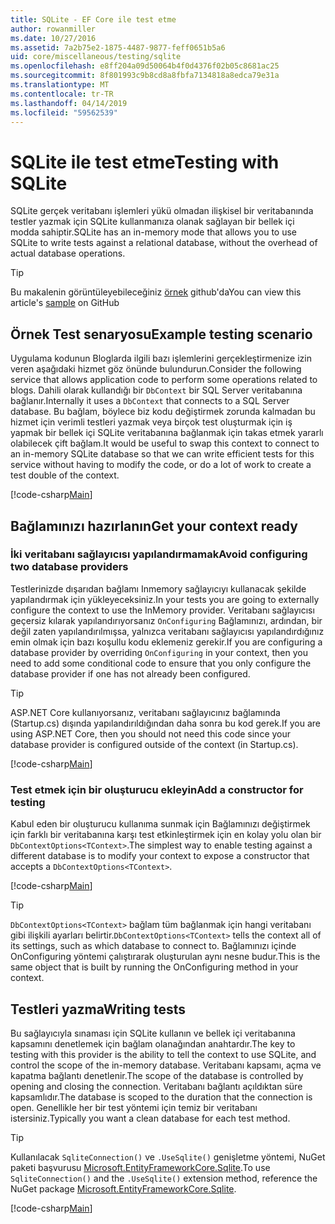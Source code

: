 ```yaml
---
title: SQLite - EF Core ile test etme
author: rowanmiller
ms.date: 10/27/2016
ms.assetid: 7a2b75e2-1875-4487-9877-feff0651b5a6
uid: core/miscellaneous/testing/sqlite
ms.openlocfilehash: e8ff204a09d50064b4f0d4376f02b05c8681ac25
ms.sourcegitcommit: 8f801993c9b8cd8a8fbfa7134818a8edca79e31a
ms.translationtype: MT
ms.contentlocale: tr-TR
ms.lasthandoff: 04/14/2019
ms.locfileid: "59562539"
---
```

# <a name="testing-with-sqlite"></a><span data-ttu-id="96404-102">SQLite ile test etme</span><span class="sxs-lookup"><span data-stu-id="96404-102">Testing with SQLite</span></span>

<span data-ttu-id="96404-103">SQLite gerçek veritabanı işlemleri yükü olmadan ilişkisel bir veritabanında testler yazmak için SQLite kullanmanıza olanak sağlayan bir bellek içi modda sahiptir.</span><span class="sxs-lookup"><span data-stu-id="96404-103">SQLite has an in-memory mode that allows you to use SQLite to write tests against a relational database, without the overhead of actual database operations.</span></span>

> [!TIP]  
> <span data-ttu-id="96404-104">Bu makalenin görüntüleyebileceğiniz [örnek](https://github.com/aspnet/EntityFramework.Docs/tree/master/samples/core/Miscellaneous/Testing) github'da</span><span class="sxs-lookup"><span data-stu-id="96404-104">You can view this article's [sample](https://github.com/aspnet/EntityFramework.Docs/tree/master/samples/core/Miscellaneous/Testing) on GitHub</span></span>

## <a name="example-testing-scenario"></a><span data-ttu-id="96404-105">Örnek Test senaryosu</span><span class="sxs-lookup"><span data-stu-id="96404-105">Example testing scenario</span></span>

<span data-ttu-id="96404-106">Uygulama kodunun Bloglarda ilgili bazı işlemlerini gerçekleştirmenize izin veren aşağıdaki hizmet göz önünde bulundurun.</span><span class="sxs-lookup"><span data-stu-id="96404-106">Consider the following service that allows application code to perform some operations related to blogs.</span></span> <span data-ttu-id="96404-107">Dahili olarak kullandığı bir `DbContext` bir SQL Server veritabanına bağlanır.</span><span class="sxs-lookup"><span data-stu-id="96404-107">Internally it uses a `DbContext` that connects to a SQL Server database.</span></span> <span data-ttu-id="96404-108">Bu bağlam, böylece biz kodu değiştirmek zorunda kalmadan bu hizmet için verimli testleri yazmak veya birçok test oluşturmak için iş yapmak bir bellek içi SQLite veritabanına bağlanmak için takas etmek yararlı olabilecek çift bağlam.</span><span class="sxs-lookup"><span data-stu-id="96404-108">It would be useful to swap this context to connect to an in-memory SQLite database so that we can write efficient tests for this service without having to modify the code, or do a lot of work to create a test double of the context.</span></span>

[!code-csharp[Main](../../../../samples/core/Miscellaneous/Testing/BusinessLogic/BlogService.cs)]

## <a name="get-your-context-ready"></a><span data-ttu-id="96404-109">Bağlamınızı hazırlanın</span><span class="sxs-lookup"><span data-stu-id="96404-109">Get your context ready</span></span>

### <a name="avoid-configuring-two-database-providers"></a><span data-ttu-id="96404-110">İki veritabanı sağlayıcısı yapılandırmamak</span><span class="sxs-lookup"><span data-stu-id="96404-110">Avoid configuring two database providers</span></span>

<span data-ttu-id="96404-111">Testlerinizde dışarıdan bağlamı Inmemory sağlayıcıyı kullanacak şekilde yapılandırmak için yükleyeceksiniz.</span><span class="sxs-lookup"><span data-stu-id="96404-111">In your tests you are going to externally configure the context to use the InMemory provider.</span></span> <span data-ttu-id="96404-112">Veritabanı sağlayıcısı geçersiz kılarak yapılandırıyorsanız `OnConfiguring` Bağlamınızı, ardından, bir değil zaten yapılandırılmışsa, yalnızca veritabanı sağlayıcısı yapılandırdığınız emin olmak için bazı koşullu kodu eklemeniz gerekir.</span><span class="sxs-lookup"><span data-stu-id="96404-112">If you are configuring a database provider by overriding `OnConfiguring` in your context, then you need to add some conditional code to ensure that you only configure the database provider if one has not already been configured.</span></span>

> [!TIP]  
> <span data-ttu-id="96404-113">ASP.NET Core kullanıyorsanız, veritabanı sağlayıcınız bağlamında (Startup.cs) dışında yapılandırıldığından daha sonra bu kod gerek.</span><span class="sxs-lookup"><span data-stu-id="96404-113">If you are using ASP.NET Core, then you should not need this code since your database provider is configured outside of the context (in Startup.cs).</span></span>

[!code-csharp[Main](../../../../samples/core/Miscellaneous/Testing/BusinessLogic/BloggingContext.cs#OnConfiguring)]

### <a name="add-a-constructor-for-testing"></a><span data-ttu-id="96404-114">Test etmek için bir oluşturucu ekleyin</span><span class="sxs-lookup"><span data-stu-id="96404-114">Add a constructor for testing</span></span>

<span data-ttu-id="96404-115">Kabul eden bir oluşturucu kullanıma sunmak için Bağlamınızı değiştirmek için farklı bir veritabanına karşı test etkinleştirmek için en kolay yolu olan bir `DbContextOptions<TContext>`.</span><span class="sxs-lookup"><span data-stu-id="96404-115">The simplest way to enable testing against a different database is to modify your context to expose a constructor that accepts a `DbContextOptions<TContext>`.</span></span>

[!code-csharp[Main](../../../../samples/core/Miscellaneous/Testing/BusinessLogic/BloggingContext.cs#Constructors)]

> [!TIP]  
> <span data-ttu-id="96404-116">`DbContextOptions<TContext>` bağlam tüm bağlanmak için hangi veritabanı gibi ilişkili ayarları belirtir.</span><span class="sxs-lookup"><span data-stu-id="96404-116">`DbContextOptions<TContext>` tells the context all of its settings, such as which database to connect to.</span></span> <span data-ttu-id="96404-117">Bağlamınızı içinde OnConfiguring yöntemi çalıştırarak oluşturulan aynı nesne budur.</span><span class="sxs-lookup"><span data-stu-id="96404-117">This is the same object that is built by running the OnConfiguring method in your context.</span></span>

## <a name="writing-tests"></a><span data-ttu-id="96404-118">Testleri yazma</span><span class="sxs-lookup"><span data-stu-id="96404-118">Writing tests</span></span>

<span data-ttu-id="96404-119">Bu sağlayıcıyla sınaması için SQLite kullanın ve bellek içi veritabanına kapsamını denetlemek için bağlam olanağından anahtardır.</span><span class="sxs-lookup"><span data-stu-id="96404-119">The key to testing with this provider is the ability to tell the context to use SQLite, and control the scope of the in-memory database.</span></span> <span data-ttu-id="96404-120">Veritabanı kapsamı, açma ve kapatma bağlantı denetlenir.</span><span class="sxs-lookup"><span data-stu-id="96404-120">The scope of the database is controlled by opening and closing the connection.</span></span> <span data-ttu-id="96404-121">Veritabanı bağlantı açıldıktan süre kapsamlıdır.</span><span class="sxs-lookup"><span data-stu-id="96404-121">The database is scoped to the duration that the connection is open.</span></span> <span data-ttu-id="96404-122">Genellikle her bir test yöntemi için temiz bir veritabanı istersiniz.</span><span class="sxs-lookup"><span data-stu-id="96404-122">Typically you want a clean database for each test method.</span></span>

>[!TIP]
> <span data-ttu-id="96404-123">Kullanılacak `SqliteConnection()` ve `.UseSqlite()` genişletme yöntemi, NuGet paketi başvurusu [Microsoft.EntityFrameworkCore.Sqlite](https://www.nuget.org/packages/Microsoft.EntityFrameworkCore.Sqlite/).</span><span class="sxs-lookup"><span data-stu-id="96404-123">To use `SqliteConnection()` and the `.UseSqlite()` extension method, reference the NuGet package [Microsoft.EntityFrameworkCore.Sqlite](https://www.nuget.org/packages/Microsoft.EntityFrameworkCore.Sqlite/).</span></span>

[!code-csharp[Main](../../../../samples/core/Miscellaneous/Testing/TestProject/SQLite/BlogServiceTests.cs)]
